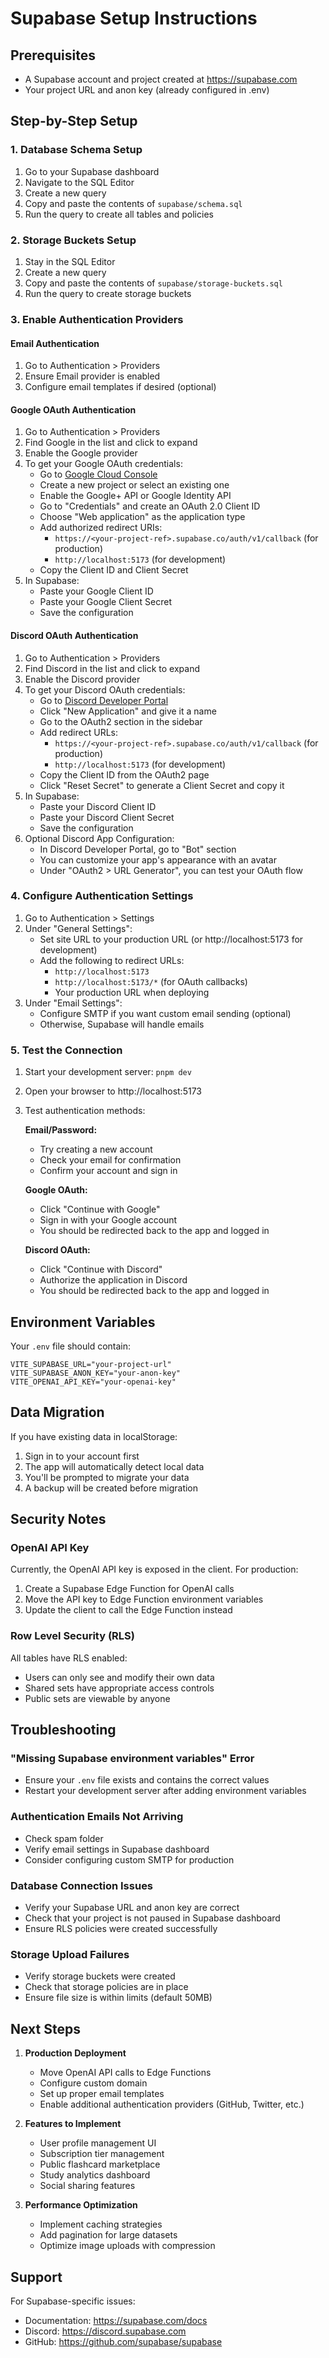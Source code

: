 # Supabase Setup Instructions

## Prerequisites
- A Supabase account and project created at https://supabase.com
- Your project URL and anon key (already configured in .env)

## Step-by-Step Setup

### 1. Database Schema Setup

1. Go to your Supabase dashboard
2. Navigate to the SQL Editor
3. Create a new query
4. Copy and paste the contents of `supabase/schema.sql`
5. Run the query to create all tables and policies

### 2. Storage Buckets Setup

1. Stay in the SQL Editor
2. Create a new query
3. Copy and paste the contents of `supabase/storage-buckets.sql`
4. Run the query to create storage buckets

### 3. Enable Authentication Providers

#### Email Authentication
1. Go to Authentication > Providers
2. Ensure Email provider is enabled
3. Configure email templates if desired (optional)

#### Google OAuth Authentication
1. Go to Authentication > Providers
2. Find Google in the list and click to expand
3. Enable the Google provider
4. To get your Google OAuth credentials:
   - Go to [Google Cloud Console](https://console.cloud.google.com/)
   - Create a new project or select an existing one
   - Enable the Google+ API or Google Identity API
   - Go to "Credentials" and create an OAuth 2.0 Client ID
   - Choose "Web application" as the application type
   - Add authorized redirect URIs:
     - `https://<your-project-ref>.supabase.co/auth/v1/callback` (for production)
     - `http://localhost:5173` (for development)
   - Copy the Client ID and Client Secret
5. In Supabase:
   - Paste your Google Client ID
   - Paste your Google Client Secret
   - Save the configuration

#### Discord OAuth Authentication
1. Go to Authentication > Providers
2. Find Discord in the list and click to expand
3. Enable the Discord provider
4. To get your Discord OAuth credentials:
   - Go to [Discord Developer Portal](https://discord.com/developers/applications)
   - Click "New Application" and give it a name
   - Go to the OAuth2 section in the sidebar
   - Add redirect URLs:
     - `https://<your-project-ref>.supabase.co/auth/v1/callback` (for production)
     - `http://localhost:5173` (for development)
   - Copy the Client ID from the OAuth2 page
   - Click "Reset Secret" to generate a Client Secret and copy it
5. In Supabase:
   - Paste your Discord Client ID
   - Paste your Discord Client Secret
   - Save the configuration
6. Optional Discord App Configuration:
   - In Discord Developer Portal, go to "Bot" section
   - You can customize your app's appearance with an avatar
   - Under "OAuth2 > URL Generator", you can test your OAuth flow

### 4. Configure Authentication Settings

1. Go to Authentication > Settings
2. Under "General Settings":
   - Set site URL to your production URL (or http://localhost:5173 for development)
   - Add the following to redirect URLs:
     - `http://localhost:5173`
     - `http://localhost:5173/*` (for OAuth callbacks)
     - Your production URL when deploying
3. Under "Email Settings":
   - Configure SMTP if you want custom email sending (optional)
   - Otherwise, Supabase will handle emails

### 5. Test the Connection

1. Start your development server: `pnpm dev`
2. Open your browser to http://localhost:5173
3. Test authentication methods:
   
   **Email/Password:**
   - Try creating a new account
   - Check your email for confirmation
   - Confirm your account and sign in
   
   **Google OAuth:**
   - Click "Continue with Google"
   - Sign in with your Google account
   - You should be redirected back to the app and logged in
   
   **Discord OAuth:**
   - Click "Continue with Discord"
   - Authorize the application in Discord
   - You should be redirected back to the app and logged in

## Environment Variables

Your `.env` file should contain:

```env
VITE_SUPABASE_URL="your-project-url"
VITE_SUPABASE_ANON_KEY="your-anon-key"
VITE_OPENAI_API_KEY="your-openai-key"
```

## Data Migration

If you have existing data in localStorage:

1. Sign in to your account first
2. The app will automatically detect local data
3. You'll be prompted to migrate your data
4. A backup will be created before migration

## Security Notes

### OpenAI API Key
Currently, the OpenAI API key is exposed in the client. For production:

1. Create a Supabase Edge Function for OpenAI calls
2. Move the API key to Edge Function environment variables
3. Update the client to call the Edge Function instead

### Row Level Security (RLS)
All tables have RLS enabled:
- Users can only see and modify their own data
- Shared sets have appropriate access controls
- Public sets are viewable by anyone

## Troubleshooting

### "Missing Supabase environment variables" Error
- Ensure your `.env` file exists and contains the correct values
- Restart your development server after adding environment variables

### Authentication Emails Not Arriving
- Check spam folder
- Verify email settings in Supabase dashboard
- Consider configuring custom SMTP for production

### Database Connection Issues
- Verify your Supabase URL and anon key are correct
- Check that your project is not paused in Supabase dashboard
- Ensure RLS policies were created successfully

### Storage Upload Failures
- Verify storage buckets were created
- Check that storage policies are in place
- Ensure file size is within limits (default 50MB)

## Next Steps

1. **Production Deployment**
   - Move OpenAI API calls to Edge Functions
   - Configure custom domain
   - Set up proper email templates
   - Enable additional authentication providers (GitHub, Twitter, etc.)

2. **Features to Implement**
   - User profile management UI
   - Subscription tier management
   - Public flashcard marketplace
   - Study analytics dashboard
   - Social sharing features

3. **Performance Optimization**
   - Implement caching strategies
   - Add pagination for large datasets
   - Optimize image uploads with compression

## Support

For Supabase-specific issues:
- Documentation: https://supabase.com/docs
- Discord: https://discord.supabase.com
- GitHub: https://github.com/supabase/supabase